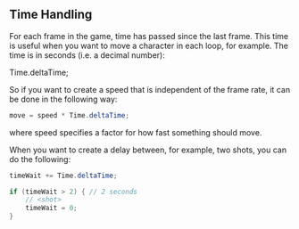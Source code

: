 ## Time Handling

For each frame in the game, time has passed since the last frame. This time
is useful when you want to move a character in each loop, for example. The time is in
seconds (i.e. a decimal number):

Time.deltaTime;

So if you want to create a speed that is independent of the frame rate, it
can be done in the following way:

```csharp
move = speed * Time.deltaTime;
```

where speed specifies a factor for how fast something should move.

When you want to create a delay between, for example, two shots, you can do the following:

```csharp
timeWait += Time.deltaTime;

if (timeWait > 2) { // 2 seconds
    // <shot>
    timeWait = 0;
}
```

